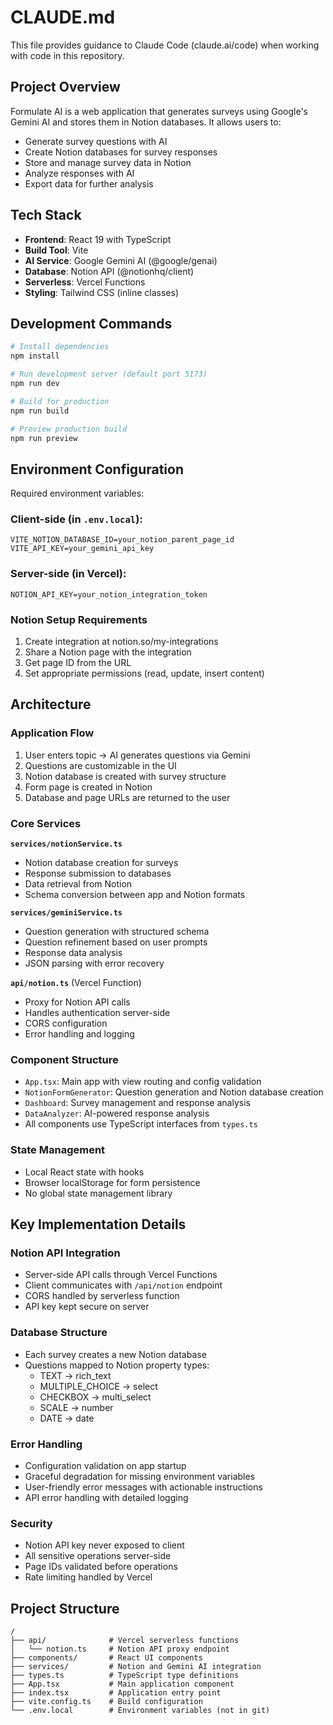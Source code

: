 # CLAUDE.md

This file provides guidance to Claude Code (claude.ai/code) when working with code in this repository.

## Project Overview

Formulate AI is a web application that generates surveys using Google's Gemini AI and stores them in Notion databases. It allows users to:
- Generate survey questions with AI
- Create Notion databases for survey responses
- Store and manage survey data in Notion
- Analyze responses with AI
- Export data for further analysis

## Tech Stack

- **Frontend**: React 19 with TypeScript
- **Build Tool**: Vite
- **AI Service**: Google Gemini AI (@google/genai)
- **Database**: Notion API (@notionhq/client)
- **Serverless**: Vercel Functions
- **Styling**: Tailwind CSS (inline classes)

## Development Commands

```bash
# Install dependencies
npm install

# Run development server (default port 5173)
npm run dev

# Build for production
npm run build

# Preview production build
npm run preview
```

## Environment Configuration

Required environment variables:

### Client-side (in `.env.local`):
```
VITE_NOTION_DATABASE_ID=your_notion_parent_page_id
VITE_API_KEY=your_gemini_api_key
```

### Server-side (in Vercel):
```
NOTION_API_KEY=your_notion_integration_token
```

### Notion Setup Requirements
1. Create integration at notion.so/my-integrations
2. Share a Notion page with the integration
3. Get page ID from the URL
4. Set appropriate permissions (read, update, insert content)

## Architecture

### Application Flow
1. User enters topic → AI generates questions via Gemini
2. Questions are customizable in the UI
3. Notion database is created with survey structure
4. Form page is created in Notion
5. Database and page URLs are returned to the user

### Core Services

**`services/notionService.ts`**
- Notion database creation for surveys
- Response submission to databases
- Data retrieval from Notion
- Schema conversion between app and Notion formats

**`services/geminiService.ts`**
- Question generation with structured schema
- Question refinement based on user prompts
- Response data analysis
- JSON parsing with error recovery

**`api/notion.ts`** (Vercel Function)
- Proxy for Notion API calls
- Handles authentication server-side
- CORS configuration
- Error handling and logging

### Component Structure
- `App.tsx`: Main app with view routing and config validation
- `NotionFormGenerator`: Question generation and Notion database creation
- `Dashboard`: Survey management and response analysis
- `DataAnalyzer`: AI-powered response analysis
- All components use TypeScript interfaces from `types.ts`

### State Management
- Local React state with hooks
- Browser localStorage for form persistence
- No global state management library

## Key Implementation Details

### Notion API Integration
- Server-side API calls through Vercel Functions
- Client communicates with `/api/notion` endpoint
- CORS handled by serverless function
- API key kept secure on server

### Database Structure
- Each survey creates a new Notion database
- Questions mapped to Notion property types:
  - TEXT → rich_text
  - MULTIPLE_CHOICE → select
  - CHECKBOX → multi_select
  - SCALE → number
  - DATE → date

### Error Handling
- Configuration validation on app startup
- Graceful degradation for missing environment variables
- User-friendly error messages with actionable instructions
- API error handling with detailed logging

### Security
- Notion API key never exposed to client
- All sensitive operations server-side
- Page IDs validated before operations
- Rate limiting handled by Vercel

## Project Structure
```
/
├── api/              # Vercel serverless functions
│   └── notion.ts     # Notion API proxy endpoint
├── components/       # React UI components
├── services/         # Notion and Gemini AI integration
├── types.ts          # TypeScript type definitions
├── App.tsx           # Main application component
├── index.tsx         # Application entry point
├── vite.config.ts    # Build configuration
└── .env.local        # Environment variables (not in git)
```